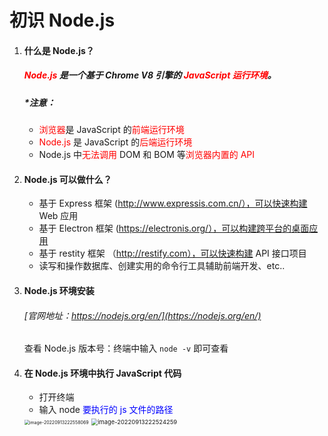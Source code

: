 # 初识 Node.js

1. #### 什么是 Node.js？

   ##### <font color="red">Node.js</font> 是一个基于 Chrome V8 引擎的 <font color="red">JavaScript 运行环境</font>。

   ##### *注意：

   + <font color="red">浏览器</font>是 JavaScript 的<font color="red">前端运行环境</font>
   + <font color="red">Node.js</font> 是 JavaScript 的<font color="red">后端运行环境</font>
   + Node.js 中<font color="red">无法调用</font> DOM 和 BOM 等<font color="red">浏览器内置的 API</font>

2. #### Node.js 可以做什么？

   + 基于 Express 框架 (http://www.expressis.com.cn/），可以快速构建 Web 应用
   + 基于 Electron 框架 (https://electronis.org/），可以构建跨平台的桌面应用
   + 基于 restity 框架 （http://restify.com），可以快速构建 API 接口项目
   + 读写和操作数据库、创建实用的命令行工具辅助前端开发、etc..

3. #### Node.js 环境安装

   ###### [官网地址：https://nodejs.org/en/](https://nodejs.org/en/)

   查看 Node.js 版本号：终端中输入 `node -v` 即可查看

4. #### 在 Node.js 环境中执行 JavaScript 代码

   + 打开终端
   + 输入 node <font color="blue">要执行的 js 文件的路径</font>

   <img src="/Users/hsiwozer/Library/Application Support/typora-user-images/image-20220913222558069.png" alt="image-20220913222558069" style="zoom:50%;" />

   <img src="/Users/hsiwozer/Library/Application Support/typora-user-images/image-20220913222524259.png" alt="image-20220913222524259" style="zoom: 67%;" />